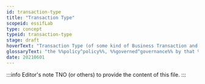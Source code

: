 ```yaml
---
id: transaction-type
title: "Transaction Type"
scopeid: essifLab
type: concept
typeid: transaction-type
stage: draft
hoverText: "Transaction Type (of some kind of Business Transaction and some Party): the Policy, Governed by that Party, and other necessary artifacts (e.g. a Transaction Form) that provide an Actor with all necessary means to conduct a Transaction of this type on behalf of that Party."
glossaryText: "the %%policy^policy%%, %%governed^governance%% by that %%party^party%%, and other necessary artifacts (e.g. a %%transaction form^transaction-form%%) that provide an %%actor^actor%% with all necessary means to conduct a %%transaction^transaction%% of this type on behalf of that %%party^party%%."
date: 20210601
---
```


:::info Editor's note
TNO (or others) to provide the content of this file.
:::
